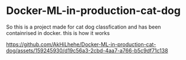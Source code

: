 # Docker-ML-in-production-cat-dog

So this is a project made for cat dog classfication and has been containrised in docker. this is how it works


https://github.com/AkHiLhehe/Docker-ML-in-production-cat-dog/assets/159245930/d19c56a3-2cbd-4aa7-a766-b5c9df71c138

